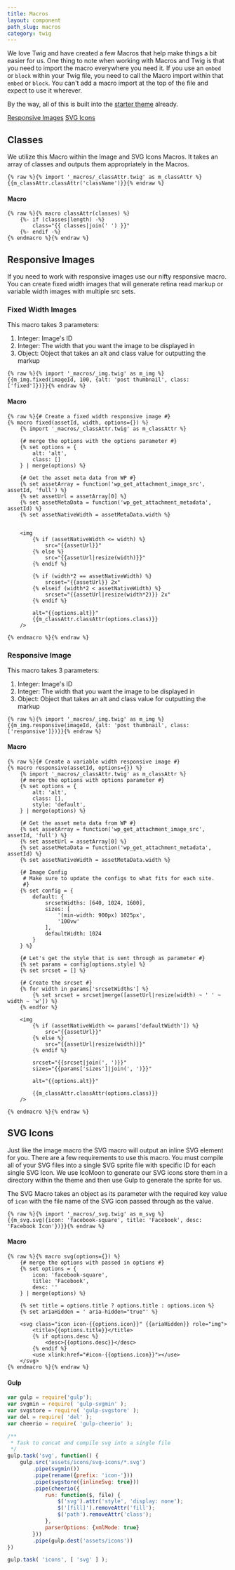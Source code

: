 ```yaml
---
title: Macros
layout: component
path_slug: macros
category: twig
---
```


We love Twig and have created a few Macros that help make things a bit easier for us. One thing to note when working with Macros and Twig is that you need to import the macro everywhere you need it. If you use an `embed` or `block` within your Twig file, you need to call the Macro import within that `embed` or `block`. You can't add a macro import at the top of the file and expect to use it wherever.

By the way, all of this is built into the [starter theme](https://github.com/Objectivco/objectiv-starter-theme) already.

<nav class="PageNav">
    <a href="#responsive-images">Responsive Images</a>
    <a href="#svg-icons">SVG Icons</a>
</nav>

## Classes
We utilize this Macro within the Image and SVG Icons Macros. It takes an array of classes and outputs them appropriately in the Macros.

```twig
{% raw %}{% import '_macros/_classAttr.twig' as m_classAttr %}
{{m_classAttr.classAttr('className')}}{% endraw %}
```

#### Macro
```twig
{% raw %}{% macro classAttr(classes) %}
    {%- if (classes|length) -%}
        class="{{ classes|join(' ') }}"
    {%- endif -%}
{% endmacro %}{% endraw %}
```

## Responsive Images
If you need to work with responsive images use our nifty responsive macro. You can create fixed width images that will generate retina read markup or variable width images with multiple src sets.


### Fixed Width Images
This macro takes 3 parameters:

1. Integer: Image's ID
2. Integer: The width that you want the image to be displayed in
3. Object: Object that takes an alt and class value for outputting the markup

```twig
{% raw %}{% import '_macros/_img.twig' as m_img %}
{{m_img.fixed(imageId, 100, {alt: 'post thumbnail', class: ['fixed']})}}{% endraw %}
```

#### Macro
```twig
{% raw %}{# Create a fixed width responsive image #}
{% macro fixed(assetId, width, options={}) %}
    {% import '_macros/_classAttr.twig' as m_classAttr %}
    
    {# merge the options with the options parameter #}
    {% set options = {
        alt: 'alt',
        class: []
    } | merge(options) %}

    {# Get the asset meta data from WP #}
    {% set assetArray = function('wp_get_attachment_image_src', assetId, 'full') %}
    {% set assetUrl = assetArray[0] %}
    {% set assetMetaData = function('wp_get_attachment_metadata', assetId) %}
    {% set assetNativeWidth = assetMetaData.width %}
    

    <img
        {% if (assetNativeWidth <= width) %}
            src="{{assetUrl}}"
        {% else %}
            src="{{assetUrl|resize(width)}}"
        {% endif %}

        {% if (width*2 == assetNativeWidth) %}
            srcset="{{assetUrl}} 2x"
        {% elseif (width*2 < assetNativeWidth) %}
            srcset="{{assetUrl|resize(width*2)}} 2x"
        {% endif %}

        alt="{{options.alt}}"
        {{m_classAttr.classAttr(options.class)}}
    />

{% endmacro %}{% endraw %}
```

### Responsive Image
This macro takes 3 parameters:

1. Integer: Image's ID
2. Integer: The width that you want the image to be displayed in
3. Object: Object that takes an alt and class value for outputting the markup

```twig
{% raw %}{% import '_macros/_img.twig' as m_img %}
{{m_img.responsive(imageId, {alt: 'post thumbnail', class: ['responsive']})}}{% endraw %}
```

#### Macro
```twig
{% raw %}{# Create a variable width responsive image #}
{% macro responsive(assetId, options={}) %}
    {% import '_macros/_classAttr.twig' as m_classAttr %}
    {# merge the options with options parameter #}
    {% set options = {
        alt: 'alt',
        class: [],
        style: 'default',
    } | merge(options) %}

    {# Get the asset meta data from WP #}
    {% set assetArray = function('wp_get_attachment_image_src', assetId, 'full') %}
    {% set assetUrl = assetArray[0] %}
    {% set assetMetaData = function('wp_get_attachment_metadata', assetId) %}
    {% set assetNativeWidth = assetMetaData.width %}

    {# Image Config
     # Make sure to update the configs to what fits for each site.
     #}
    {% set config = {
        default: {
            srcsetWidths: [640, 1024, 1600],
            sizes: [
                '(min-width: 900px) 1025px',
                '100vw'
            ],
            defaultWidth: 1024
        }
    } %}

    {# Let's get the style that is sent through as parameter #}
    {% set params = config[options.style] %}
    {% set srcset = [] %}

    {# Create the srcset #}
    {% for width in params['srcsetWidths'] %}
        {% set srcset = srcset|merge([assetUrl|resize(width) ~ ' ' ~ width ~ 'w']) %}
    {% endfor %}

    <img 
        {% if (assetNativeWidth <= params['defaultWidth']) %}
            src="{{assetUrl}}"
        {% else %}
            src="{{assetUrl|resize(width)}}"
        {% endif %}

        srcset="{{srcset|join(', ')}}"
        sizes="{{params['sizes']|join(', ')}}"

        alt="{{options.alt}}"

        {{m_classAttr.classAttr(options.class)}}
    />

{% endmacro %}{% endraw %}
```

## SVG Icons
Just like the image macro the SVG macro will output an inline SVG element for you. There are a few requirements to use this macro. You must compile all of your SVG files into a single SVG sprite file with specific ID for each single SVG Icon. We use IcoMoon to generate our SVG icons store them in a directory within the theme and then use Gulp to generate the sprite for us. 

The SVG Macro takes an object as its parameter with the required key value of `icon` with the file name of the SVG icon passed through as the value.

```twig
{% raw %}{% import '_macros/_svg.twig' as m_svg %}
{{m_svg.svg({icon: 'facebook-square', title: 'Facebook', desc: 'Facebook Icon'})}}{% endraw %}
```

#### Macro
```twig
{% raw %}{% macro svg(options={}) %}
    {# merge the options with passed in options #}
    {% set options = {
        icon: 'facebook-square',
        title: 'Facebook',
        desc: ''
    } | merge(options) %}

    {% set title = options.title ? options.title : options.icon %}
    {% set ariaHidden = ' aria-hidden="true"' %}

    <svg class="icon icon-{{options.icon}}" {{ariaHidden}} role="img">
        <title>{{options.title}}</title>
        {% if options.desc %}
            <desc>{{options.desc}}</desc>
        {% endif %}
        <use xlink:href="#icon-{{options.icon}}"></use>
    </svg>
{% endmacro %}{% endraw %}
```

#### Gulp
```js
var gulp = require('gulp');
var svgmin = require( 'gulp-svgmin' );
var svgstore = require( 'gulp-svgstore' );
var del = require( 'del' );
var cheerio = require( 'gulp-cheerio' );

/**
 * Task to concat and compile svg into a single file
 */
gulp.task('svg', function() {
    gulp.src('assets/icons/svg-icons/*.svg')
        .pipe(svgmin())
        .pipe(rename({prefix: 'icon-'}))
        .pipe(svgstore({inlineSvg: true}))
        .pipe(cheerio({
            run: function($, file) {
                $('svg').attr('style', 'display: none');
                $('[fill]').removeAttr('fill');
                $('path').removeAttr('class');
            },
            parserOptions: {xmlMode: true}
        }))
        .pipe(gulp.dest('assets/icons'))
})

gulp.task( 'icons', [ 'svg' ] );
```

